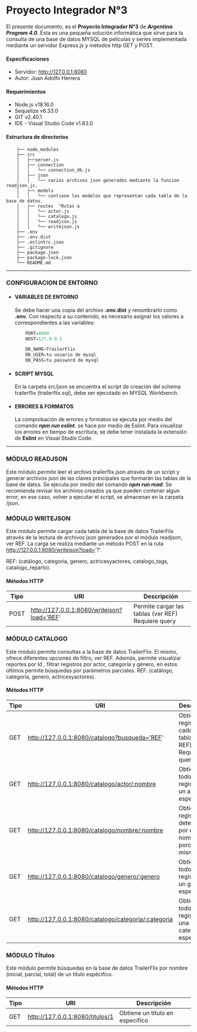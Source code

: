 # Proyecto Integrador N°3

El presente documento, es el **Proyecto Integrador N°3** de ***Argentina Program 4.0***. Ésta es una pequeña solución informática que sirve para la consulta de una base de datos MYSQL de películas y series implementada mediante un servidor Express.js y métodos http GET y POST.

#### Especificaciones
- Servidor: http://127.0.0.1:8080
- Autor: Juan Adolfo Herrera

#### Requerimientos
- Node.js v18.16.0
- Sequelize v6.33.0
- GIT v2.40.1
- IDE - Visual Studio Code v1.83.0

#### Estructura de directorios
``` tree
    ├── node_modules
    ├── src
    │   ├──server.js
    │   ├── connection
    │   │   └── connection_db.js
    │   ├── json
    │   │   └── varios archivos json generados mediante la funcion readjson.js.
    │   ├── models
    │   │   └── contiene los modelos que representan cada tabla de la base de datos.
    │   ├── routes  "Rutas a 
    │   │   └── actor.js 
    │   │   └── catalogo.js 
    │   │   └── readjson.js 
    │   │   └── writejson.js      
    ├── .env
    ├── .env.dist
    ├── .eslintrc.json
    ├── .gitignore
    ├── package.json
    ├── package-lock.json 
    └── README.md
```

---
### CONFIGURACION DE ENTORNO
  - #### VARIABLES DE ENTORNO
    Se debe hacer una copia del archivo **.env.dist** y renombrarlo como **.env**. Con respecto a su contenido, es necesario asignar los valores a correspondientes a las variables:
    ``` js
        PORT=8080
        HOST=127.0.0.1

        DB_NAME=TrailerFlix
        DB_USER=tu usuario de mysql
        DB_PASS=tu password de mysql
    ```
 - #### SCRIPT MYSQL
    En la carpeta src/json se encuentra el script de creación del schema trailerflix (trailerflix.sql), debe ser ejecutado en MYSQL Workbench.

 - #### ERRORES & FORMATOS
    La comprobación de errores y formatos se ejecuta por medio del comando ***npm run eslint***. se hace por medio de Eslint. Para visualizar los errores en tiempo de escritura, se debe tener instalada la extensión de **Eslint** en Visual Studio Code.
    
---
### MÓDULO READJSON

Este módulo permite leer el archivo trailerflix.json através de un script y generar archivos json de las claves principales que formarán las tablas de la base de datos. Se ejecuta por medio del comando ***npm run read***.  Se recomienda revisar los archivos creados ya que pueden contener algun error, en ese caso, volver a ejecutar el script, se almacenan en la carpeta  /json.

### MÓDULO WRITEJSON

Este módulo permite cargar cada tabla de la base de datos TrailerFlix através de la lectura de archivos json generados por el módulo readjson, ver REF. La carga se realiza mediante un método POST en la ruta http://127.0.0.1:8080/writejson?load='?'. 

REF: (catálogo, categoría, genero, actricesyactores, catalogo_tags, catalogo_reparto).

#### Métodos HTTP
| Tipo | URI | Descripción |
|------|-----|-------------|
| POST | http://127.0.0.1:8080/writejson?load='REF' | Permite cargar las tablas (ver REF) Requiere query|

### MÓDULO CATALOGO

Este módulo permite consultas a la base de datos TrailerFlix. El mismo, ofrece diferentes opciones de filtro, ver REF. Además, permite visualizar reportes por Id , filtrar registros por actor, categoría y género, en estos últimos permite búsquedas por parámetros parciales.
REF. (catálogo, categoría, genero, actricesyactores).

#### Métodos HTTP
| Tipo | URI | Descripción |
|------|-----|-------------|
| GET  | http://127.0.0.1:8080/catalogo?busqueda='REF' | Obtiene los registros de cada tabla(ver REF) Requiere query|
| GET  | http://127.0.0.1:8080/catalogo/actor/:nombre | Obtiene todos registro de un actor específico |
| GET  | http://127.0.0.1:8080/catalogo/nombre/:nombre | Obtiene un registro determinado por el nombre o porción del mismo |
| GET  | http://127.0.0.1:8080/catalogo/genero/:genero | Obtiene todos registro de un género específico |
| GET  | http://127.0.0.1:8080/catalogo/categoria/:categoria | Obtiene todos registro de una categoría específica |

### MÓDULO TÍtulos

Este módulo permite búsquedas en la base de datos TrailerFlix por nombre (inicial, parcial, total) de un titulo espécifico.

#### Métodos HTTP
| Tipo | URI | Descripción |
|------|-----|-------------|
| GET  | http://127.0.0.1:8080/titulos/1 | Obtiene un título en específico |



